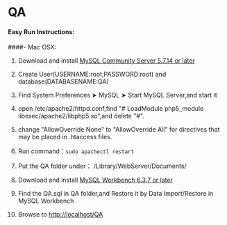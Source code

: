 # QA

#### Easy Run Instructions:

####- Mac OSX: 

 1. Download and install [MySQL Community Server 5.7.14 or later](http://dev.mysql.com/downloads/mysql/)
 
 2. Create User(USERNAME:root;PASSWORD:root) and database(DATABASENAME:QA)
 
 3. Find  System Preferences ➤ MySQL ➤ Start MySQL Server,and start it
 
 4. open /etc/apache2/httpd.conf,find "# LoadModule php5_module libexec/apache2/libphp5.so",and delete "#".

 5. change "AllowOverride None" to "AllowOverride All" for directives that may be placed in .htaccess files.
 
 6. Run command：```sudo apachectl restart```
 
 7. Put the QA folder under： /Library/WebServer/Documents/
 
 8. Download and install [MySQL Workbench 6.3.7 or later](http://dev.mysql.com/downloads/workbench/)
 
 9. Find the QA.sql in QA folder,and Restore it by Data Import/Restore in MySQL Workbench

 10. Browse to [http://localhost/QA](http://localhost/QA)

